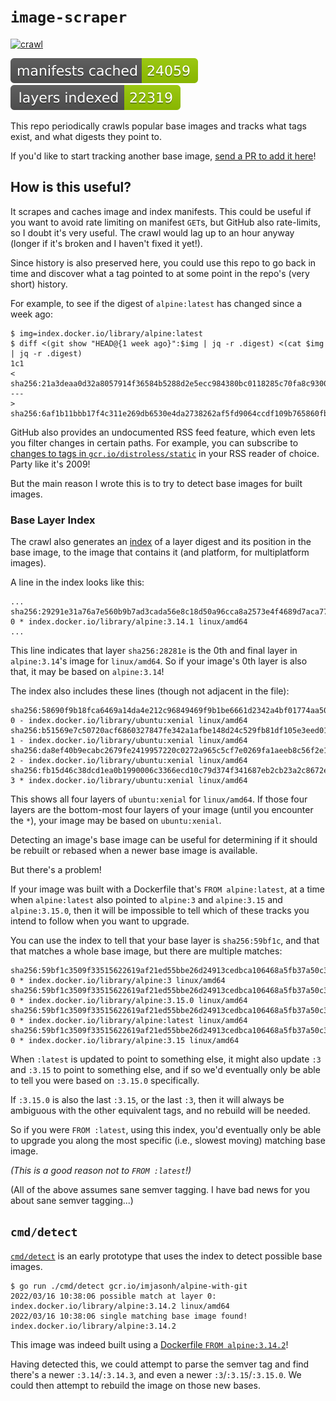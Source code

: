 # `image-scraper`

[![crawl](https://github.com/imjasonh/image-scraper/actions/workflows/crawl.yaml/badge.svg)](https://github.com/imjasonh/image-scraper/actions/workflows/crawl.yaml)

![manifests cached](./manifests-cached.svg)
![layers indexed](./layers-indexed.svg)

This repo periodically crawls popular base images and tracks what tags exist, and what digests they point to.

If you'd like to start tracking another base image, [send a PR to add it here](https://github.com/imjasonh/image-scraper/edit/main/images.txt)!

## How is this useful?

It scrapes and caches image and index manifests. This could be useful if you want to avoid rate limiting on manifest `GET`s, but GitHub also rate-limits, so I doubt it's very useful. The crawl would lag up to an hour anyway (longer if it's broken and I haven't fixed it yet!).

Since history is also preserved here, you could use this repo to go back in time and discover what a tag pointed to at some point in the repo's (very short) history.

For example, to see if the digest of `alpine:latest` has changed since a week ago:

```
$ img=index.docker.io/library/alpine:latest
$ diff <(git show "HEAD@{1 week ago}":$img | jq -r .digest) <(cat $img | jq -r .digest)
1c1
< sha256:21a3deaa0d32a8057914f36584b5288d2e5ecc984380bc0118285c70fa8c9300
---
> sha256:6af1b11bbb17f4c311e269db6530e4da2738262af5fd9064ccdf109b765860fb
```

GitHub also provides an undocumented RSS feed feature, which even lets you filter changes in certain paths.
For example, you can subscribe to [changes to tags in `gcr.io/distroless/static`](https://github.com/imjasonh/image-scraper/commits/main.atom?path=gcr.io/distroless/static) in your RSS reader of choice.
Party like it's 2009!

But the main reason I wrote this is to try to detect base images for built images.

### Base Layer Index

The crawl also generates an [index](./index.txt) of a layer digest and its position in the base image, to the image that contains it (and platform, for multiplatform images).

A line in the index looks like this:

```
...
sha256:29291e31a76a7e560b9b7ad3cada56e8c18d50a96cca8a2573e4f4689d7aca77 0 * index.docker.io/library/alpine:3.14.1 linux/amd64
...
```

This line indicates that layer `sha256:28281e` is the 0th and final layer in `alpine:3.14`'s image for `linux/amd64`.
So if your image's 0th layer is also that, it may be based on `alpine:3.14`!

The index also includes these lines (though not adjacent in the file):

```
sha256:58690f9b18fca6469a14da4e212c96849469f9b1be6661d2342a4bf01774aa50 0 - index.docker.io/library/ubuntu:xenial linux/amd64
sha256:b51569e7c50720acf6860327847fe342a1afbe148d24c529fb81df105e3eed01 1 - index.docker.io/library/ubuntu:xenial linux/amd64
sha256:da8ef40b9ecabc2679fe2419957220c0272a965c5cf7e0269fa1aeeb8c56f2e1 2 - index.docker.io/library/ubuntu:xenial linux/amd64
sha256:fb15d46c38dcd1ea0b1990006c3366ecd10c79d374f341687eb2cb23a2c8672e 3 * index.docker.io/library/ubuntu:xenial linux/amd64
```

This shows all four layers of `ubuntu:xenial` for `linux/amd64`.
If those four layers are the bottom-most four layers of your image (until you encounter the `*`), your image may be based on `ubuntu:xenial`.

Detecting an image's base image can be useful for determining if it should be rebuilt or rebased when a newer base image is available.

But there's a problem!

If your image was built with a Dockerfile that's `FROM alpine:latest`, at a time when `alpine:latest` also pointed to `alpine:3` and `alpine:3.15` and `alpine:3.15.0`, then it will be impossible to tell which of these tracks you intend to follow when you want to upgrade.

You can use the index to tell that your base layer is `sha256:59bf1c`, and that that matches a whole base image, but there are multiple matches:

```
sha256:59bf1c3509f33515622619af21ed55bbe26d24913cedbca106468a5fb37a50c3 0 * index.docker.io/library/alpine:3 linux/amd64
sha256:59bf1c3509f33515622619af21ed55bbe26d24913cedbca106468a5fb37a50c3 0 * index.docker.io/library/alpine:3.15.0 linux/amd64
sha256:59bf1c3509f33515622619af21ed55bbe26d24913cedbca106468a5fb37a50c3 0 * index.docker.io/library/alpine:latest linux/amd64
sha256:59bf1c3509f33515622619af21ed55bbe26d24913cedbca106468a5fb37a50c3 0 * index.docker.io/library/alpine:3.15 linux/amd64
```

When `:latest` is updated to point to something else, it might also update `:3` and `:3.15` to point to something else, and if so we'd eventually only be able to tell you were based on `:3.15.0` specifically.

If `:3.15.0` is also the last `:3.15`, or the last `:3`, then it will always be ambiguous with the other equivalent tags, and no rebuild will be needed.

So if you were `FROM :latest`, using this index, you'd eventually only be able to upgrade you along the most specific (i.e., slowest moving) matching base image.

_(This is a good reason not to `FROM :latest`!)_

(All of the above assumes sane semver tagging. I have bad news for you about sane semver tagging...)

## `cmd/detect`

[`cmd/detect`](./cmd/detect) is an early prototype that uses the index to detect possible base images.

```
$ go run ./cmd/detect gcr.io/imjasonh/alpine-with-git
2022/03/16 10:38:06 possible match at layer 0: index.docker.io/library/alpine:3.14.2 linux/amd64
2022/03/16 10:38:06 single matching base image found!
index.docker.io/library/alpine:3.14.2
```

This image was indeed built using a [Dockerfile `FROM alpine:3.14.2`](./Dockerfile)!

Having detected this, we could attempt to parse the semver tag and find there's a newer `:3.14`/`:3.14.3`, and even a newer `:3`/`:3.15`/`:3.15.0`.
We could then attempt to rebuild the image on those new bases.
